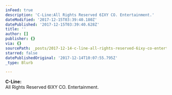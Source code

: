 ```yaml
---
inFeed: true
description: 'C-Line:All Rights Reserved 6IXY CO. Entertainment.'
dateModified: '2017-12-15T03:39:40.180Z'
datePublished: '2017-12-15T03:39:40.628Z'
title: ''
author: []
publisher: {}
via: {}
sourcePath: _posts/2017-12-14-c-line-all-rights-reserved-6ixy-co-entertainment.md
starred: false
datePublishedOriginal: '2017-12-14T10:07:55.795Z'
_type: Blurb

---
```

**C-Line:**  
All Rights Reserved 6IXY CO. Entertainment.